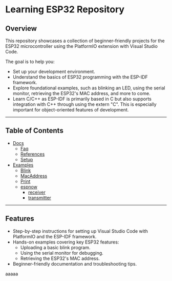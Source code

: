 # Learning ESP32 Repository

## Overview

This repository showcases a collection of beginner-friendly projects for the ESP32 microcontroller using the PlatformIO extension with Visual Studio Code.

The goal is to help you:
- Set up your development environment.
- Understand the basics of ESP32 programming with the ESP-IDF framework.
- Explore foundational examples, such as blinking an LED, using the serial monitor, retrieving the ESP32's MAC address, and more to come.
- Learn C/C++ as ESP-IDF is primarily based in C but also supports integration with C++ through using the extern "C". This is especially important for object-oriented features of development.

---

## Table of Contents
- [Docs](docs)
  - [Faq](docs/faq.md)
  - [References](docs/references.md)
  - [Setup](docs/setup.md)
- [Examples](examples)
  - [Blink](examples/Blink/README.md)
  - [MacAddress](examples/MacAddress/README.md)
  - [Print](examples/Print/README.md)
  - [espnow](examples/espnow)
    - [receiver](examples/espnow/receiver/README.md)
    - [transmitter](examples/espnow/transmitter/README.md)

---

## Features

- Step-by-step instructions for setting up Visual Studio Code with PlatformIO and the ESP-IDF framework.
- Hands-on examples covering key ESP32 features:
  - Uploading a basic blink program.
  - Using the serial monitor for debugging.
  - Retrieving the ESP32's MAC address.
- Beginner-friendly documentation and troubleshooting tips.



aaaaa